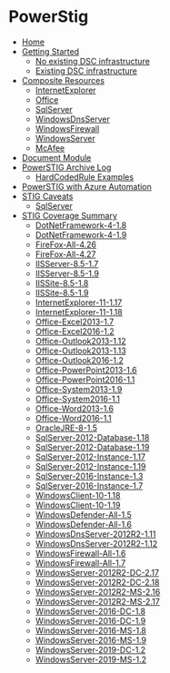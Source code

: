 # PowerStig

* [Home][home]
* [Getting Started][gettingstarted]
  * [No existing DSC infrastructure][DscGettingStarted]
  * [Existing DSC infrastructure][DscOnPremises]
* [Composite Resources][compositeresources]
  * [InternetExplorer][InternetExplorer]
  * [Office][Office]
  * [SqlServer][sqlserver]
  * [WindowsDnsServer][windowsdnsserver]
  * [WindowsFirewall][windowsfirewall]
  * [WindowsServer][windowsserver]
  * [McAfee][McAfee]
* [Document Module][document]
* [PowerSTIG Archive Log][powerstigarchivelog]
  * [HardCodedRule Examples][hardcodedexamples]
* [PowerSTIG with Azure Automation][powerstigwithazureautomation]
* [STIG Caveats][stigcaveats]
  * [SqlServer][sqlservercaveats]
* [STIG Coverage Summary][stigcoveragesummary]
  * [DotNetFramework-4-1.8][DotNetFramework418]
  * [DotNetFramework-4-1.9][DotNetFramework419]
  * [FireFox-All-4.26][FireFoxAll426]
  * [FireFox-All-4.27][FireFoxAll427]
  * [IISServer-8.5-1.7][IISServer8517]
  * [IISServer-8.5-1.9][IISServer8519]
  * [IISSite-8.5-1.8][IISSite8518]
  * [IISSite-8.5-1.9][IISSite8519]
  * [InternetExplorer-11-1.17][InternetExplorer11117]
  * [InternetExplorer-11-1.18][InternetExplorer11118]
  * [Office-Excel2013-1.7][OfficeExcel201317]
  * [Office-Excel2016-1.2][OfficeExcel201612]
  * [Office-Outlook2013-1.12][OfficeOutlook2013112]
  * [Office-Outlook2013-1.13][OfficeOutlook2013113]
  * [Office-Outlook2016-1.2][OfficeOutlook201612]
  * [Office-PowerPoint2013-1.6][OfficePowerPoint201316]
  * [Office-PowerPoint2016-1.1][OfficePowerPoint201611]
  * [Office-System2013-1.9][OfficeSystem201319]
  * [Office-System2016-1.1][OfficeSystem201611]
  * [Office-Word2013-1.6][OfficeWord201316]
  * [Office-Word2016-1.1][OfficeWord201611]
  * [OracleJRE-8-1.5][OracleJRE815]
  * [SqlServer-2012-Database-1.18][SqlServer2012Database118]
  * [SqlServer-2012-Database-1.19][SqlServer2012Database119]
  * [SqlServer-2012-Instance-1.17][SqlServer2012Instance117]
  * [SqlServer-2012-Instance-1.19][SqlServer2012Instance119]
  * [SqlServer-2016-Instance-1.3][SqlServer2016Instance13]
  * [SqlServer-2016-Instance-1.7][SqlServer2016Instance17]
  * [WindowsClient-10-1.18][WindowsClient10118]
  * [WindowsClient-10-1.19][WindowsClient10119]
  * [WindowsDefender-All-1.5][WindowsDefenderAll15]
  * [WindowsDefender-All-1.6][WindowsDefenderAll16]
  * [WindowsDnsServer-2012R2-1.11][WindowsDnsServer2012R2111]
  * [WindowsDnsServer-2012R2-1.12][WindowsDnsServer2012R2112]
  * [WindowsFirewall-All-1.6][WindowsFirewallAll16]
  * [WindowsFirewall-All-1.7][WindowsFirewallAll17]
  * [WindowsServer-2012R2-DC-2.17][WindowsServer2012R2DC217]
  * [WindowsServer-2012R2-DC-2.18][WindowsServer2012R2DC218]
  * [WindowsServer-2012R2-MS-2.16][WindowsServer2012R2MS216]
  * [WindowsServer-2012R2-MS-2.17][WindowsServer2012R2MS217]
  * [WindowsServer-2016-DC-1.8][WindowsServer2016DC18]
  * [WindowsServer-2016-DC-1.9][WindowsServer2016DC19]
  * [WindowsServer-2016-MS-1.8][WindowsServer2016MS18]
  * [WindowsServer-2016-MS-1.9][WindowsServer2016MS19]
  * [WindowsServer-2019-DC-1.2][WindowsServer2019DC12]
  * [WindowsServer-2019-MS-1.2][WindowsServer2019MS12]

[home]:                   https://github.com/Microsoft/PowerStig/wiki/home
[convert]:                https://github.com/Microsoft/PowerStig/wiki/Convert
[stig]:                   https://github.com/Microsoft/PowerStig/wiki/Stig
[compositeresources]:     https://github.com/Microsoft/PowerStig/wiki/CompositeResources
[gettingstarted]:         https://github.com/Microsoft/PowerStig/wiki/GettingStarted
[InternetExplorer]:       https://github.com/Microsoft/PowerStig/wiki/InternetExplorer
[office]:                 https://github.com/Microsoft/PowerStig/wiki/Office
[sqlserver]:              https://github.com/Microsoft/PowerStig/wiki/SqlServer
[windowsdnsserver]:       https://github.com/Microsoft/PowerStig/wiki/WindowsDnsServer
[windowsfirewall]:        https://github.com/Microsoft/PowerStig/wiki/WindowsFirewall
[windowsserver]:          https://github.com/Microsoft/PowerStig/wiki/WindowsServer
[Mcafee]:                 https://github.com/Microsoft/PowerStig/wiki/McAfee
[document]:               https://github.com/Microsoft/PowerStig/wiki/Document
[powerstigarchivelog]:    https://github.com/Microsoft/PowerStig/wiki/PowerSTIGArchiveLog
[hardcodedexamples]:      https://github.com/Microsoft/PowerStig/wiki/PowerSTIGArchiveLog#HardCodedRule-Examples
[powerstigwithazureautomation]:    https://github.com/microsoft/PowerStig/wiki/PowerSTIG-With-Azure-Automation
[stigcaveats]:            https://github.com/Microsoft/PowerStig/wiki/StigCaveats
[sqlservercaveats]:       https://github.com/Microsoft/PowerStig/wiki/StigCaveats#sqlserver-2012
[DscGettingStarted]:      https://github.com/Microsoft/PowerStig/wiki/DscGettingStarted
[DscOnPremises]:          https://github.com/Microsoft/PowerStig/wiki/DscOnPremises
[DscAzureAutomation]:     https://github.com/Microsoft/PowerStig/wiki/DscAzureAutomation
[DscAzureVirtualMachine]: https://github.com/Microsoft/PowerStig/wiki/DscAzureVirtualMachine
[stigcoveragesummary]:    https://github.com/Microsoft/PowerStig/wiki/StigCoverageSummary
[DotNetFramework418]: https://github.com/Microsoft/PowerStig/wiki/DotNetFramework-4-1.8
[DotNetFramework419]: https://github.com/Microsoft/PowerStig/wiki/DotNetFramework-4-1.9
[FireFoxAll426]: https://github.com/Microsoft/PowerStig/wiki/FireFox-All-4.26
[FireFoxAll427]: https://github.com/Microsoft/PowerStig/wiki/FireFox-All-4.27
[IISServer8517]: https://github.com/Microsoft/PowerStig/wiki/IISServer-8.5-1.7
[IISServer8519]: https://github.com/Microsoft/PowerStig/wiki/IISServer-8.5-1.9
[IISSite8518]: https://github.com/Microsoft/PowerStig/wiki/IISSite-8.5-1.8
[IISSite8519]: https://github.com/Microsoft/PowerStig/wiki/IISSite-8.5-1.9
[InternetExplorer11117]: https://github.com/Microsoft/PowerStig/wiki/InternetExplorer-11-1.17
[InternetExplorer11118]: https://github.com/Microsoft/PowerStig/wiki/InternetExplorer-11-1.18
[OfficeExcel201317]: https://github.com/Microsoft/PowerStig/wiki/Office-Excel2013-1.7
[OfficeExcel201612]: https://github.com/Microsoft/PowerStig/wiki/Office-Excel2016-1.2
[OfficeOutlook2013112]: https://github.com/Microsoft/PowerStig/wiki/Office-Outlook2013-1.12
[OfficeOutlook2013113]: https://github.com/Microsoft/PowerStig/wiki/Office-Outlook2013-1.13
[OfficeOutlook201612]: https://github.com/Microsoft/PowerStig/wiki/Office-Outlook2016-1.2
[OfficePowerPoint201316]: https://github.com/Microsoft/PowerStig/wiki/Office-PowerPoint2013-1.6
[OfficePowerPoint201611]: https://github.com/Microsoft/PowerStig/wiki/Office-PowerPoint2016-1.1
[OfficeSystem201319]: https://github.com/Microsoft/PowerStig/wiki/Office-System2013-1.9
[OfficeSystem201611]: https://github.com/Microsoft/PowerStig/wiki/Office-System2016-1.1
[OfficeWord201316]: https://github.com/Microsoft/PowerStig/wiki/Office-Word2013-1.6
[OfficeWord201611]: https://github.com/Microsoft/PowerStig/wiki/Office-Word2016-1.1
[OracleJRE815]: https://github.com/Microsoft/PowerStig/wiki/OracleJRE-8-1.5
[SqlServer2012Database118]: https://github.com/Microsoft/PowerStig/wiki/SqlServer-2012-Database-1.18
[SqlServer2012Database119]: https://github.com/Microsoft/PowerStig/wiki/SqlServer-2012-Database-1.19
[SqlServer2012Instance117]: https://github.com/Microsoft/PowerStig/wiki/SqlServer-2012-Instance-1.17
[SqlServer2012Instance119]: https://github.com/Microsoft/PowerStig/wiki/SqlServer-2012-Instance-1.19
[SqlServer2016Instance13]: https://github.com/Microsoft/PowerStig/wiki/SqlServer-2016-Instance-1.3
[SqlServer2016Instance17]: https://github.com/Microsoft/PowerStig/wiki/SqlServer-2016-Instance-1.7
[WindowsClient10118]: https://github.com/Microsoft/PowerStig/wiki/WindowsClient-10-1.18
[WindowsClient10119]: https://github.com/Microsoft/PowerStig/wiki/WindowsClient-10-1.19
[WindowsDefenderAll15]: https://github.com/Microsoft/PowerStig/wiki/WindowsDefender-All-1.5
[WindowsDefenderAll16]: https://github.com/Microsoft/PowerStig/wiki/WindowsDefender-All-1.6
[WindowsDnsServer2012R2111]: https://github.com/Microsoft/PowerStig/wiki/WindowsDnsServer-2012R2-1.11
[WindowsDnsServer2012R2112]: https://github.com/Microsoft/PowerStig/wiki/WindowsDnsServer-2012R2-1.12
[WindowsFirewallAll16]: https://github.com/Microsoft/PowerStig/wiki/WindowsFirewall-All-1.6
[WindowsFirewallAll17]: https://github.com/Microsoft/PowerStig/wiki/WindowsFirewall-All-1.7
[WindowsServer2012R2DC217]: https://github.com/Microsoft/PowerStig/wiki/WindowsServer-2012R2-DC-2.17
[WindowsServer2012R2DC218]: https://github.com/Microsoft/PowerStig/wiki/WindowsServer-2012R2-DC-2.18
[WindowsServer2012R2MS216]: https://github.com/Microsoft/PowerStig/wiki/WindowsServer-2012R2-MS-2.16
[WindowsServer2012R2MS217]: https://github.com/Microsoft/PowerStig/wiki/WindowsServer-2012R2-MS-2.17
[WindowsServer2016DC18]: https://github.com/Microsoft/PowerStig/wiki/WindowsServer-2016-DC-1.8
[WindowsServer2016DC19]: https://github.com/Microsoft/PowerStig/wiki/WindowsServer-2016-DC-1.9
[WindowsServer2016MS18]: https://github.com/Microsoft/PowerStig/wiki/WindowsServer-2016-MS-1.8
[WindowsServer2016MS19]: https://github.com/Microsoft/PowerStig/wiki/WindowsServer-2016-MS-1.9
[WindowsServer2019DC12]: https://github.com/Microsoft/PowerStig/wiki/WindowsServer-2019-DC-1.2
[WindowsServer2019MS12]: https://github.com/Microsoft/PowerStig/wiki/WindowsServer-2019-MS-1.2
